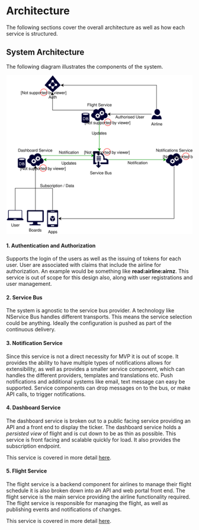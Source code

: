 # Architecture

The following sections cover the overall architecture as well as how each service is structured.

## System Architecture

The following diagram illustrates the components of the system.

![architecture](/static/images/architecture.system.svg)

#### 1. Authentication and Authorization

Supports the login of the users as well as the issuing of tokens for each user. User are associated with claims that include the airline for authorization. An example would be something like **read:airline:airnz**. This service is out of scope for this design also, along with user registrations and user management.

#### 2. Service Bus

The system is agnostic to the service bus provider. A technology like NService Bus handles different transports. This means the service selection could be anything. Ideally the configuration is pushed as part of the continuous delivery.

#### 3. Notification Service

Since this service is not a direct necessity for MVP it is out of scope. It provides the ability to have multiple types of notifications allows for extensibility, as well as provides a smaller service component, which can handles the different providers, templates and translations etc. Push notifications and additional systems like email, text message can easy be supported. Service components can drop messages on to the bus, or make API calls, to trigger notifications.

#### 4. Dashboard Service

The dashboard service is broken out to a public facing service providing an API and a front end to display the ticker. The dashboard service holds a *persisted view* of flight and is cut down to be as thin as possible. This service is front facing and scalable quickly for load. It also provides the subscription endpoint.

This service is covered in more detail [here](dashboard.md).

#### 5. Flight Service

The flight service is a backend component for airlines to manage their flight schedule it is also broken down into an API and web portal front end. The flight service is the main service providing the airline functionality required. The flight service is responsible for managing the flight, as well as publishing events and notifications of changes.

This service is covered in more detail [here](flight.md).
